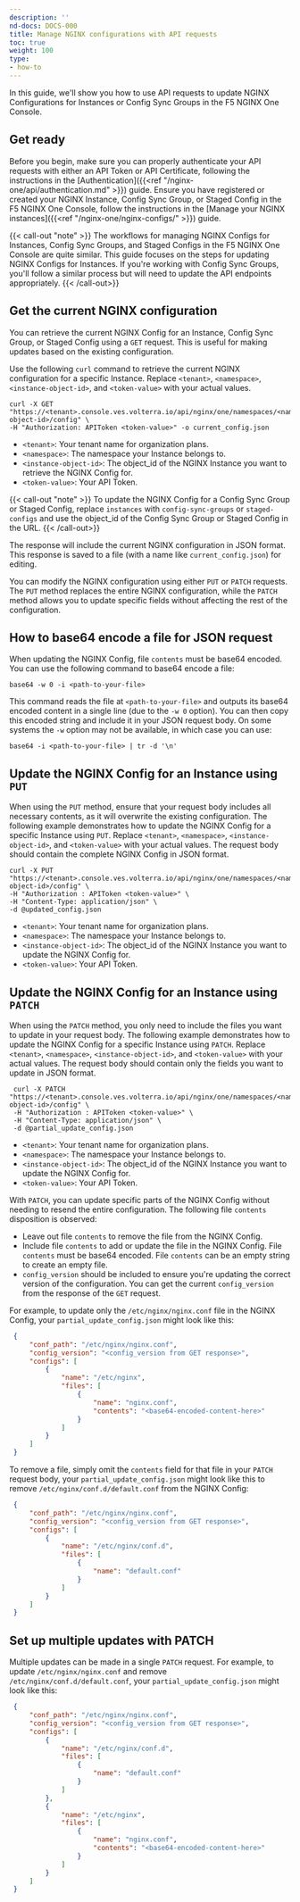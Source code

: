 ```yaml
---
description: ''
nd-docs: DOCS-000
title: Manage NGINX configurations with API requests
toc: true
weight: 100
type:
- how-to
---
```


In this guide, we'll show you how to use API requests to update NGINX Configurations for Instances or Config Sync Groups in the F5 NGINX One Console.

## Get ready

Before you begin, make sure you can properly authenticate your API requests with either an API Token or API Certificate, following the instructions in the [Authentication]({{<ref "/nginx-one/api/authentication.md" >}}) guide. Ensure you have registered or created your NGINX Instance, Config Sync Group, or Staged Config in the F5 NGINX One Console, follow the instructions in the [Manage your NGINX instances]({{<ref "/nginx-one/nginx-configs/" >}}) guide.

{{< call-out "note" >}}
The workflows for managing NGINX Configs for Instances, Config Sync Groups, and Staged Configs in the F5 NGINX One Console are quite similar. This guide focuses on the steps for updating NGINX Configs for Instances. If you're working with Config Sync Groups, you'll follow a similar process but will need to update the API endpoints appropriately.
{{< /call-out>}}

## Get the current NGINX configuration

You can retrieve the current NGINX Config for an Instance, Config Sync Group, or Staged Config using a `GET` request. This is useful for making updates based on the existing configuration.

Use the following `curl` command to retrieve the current NGINX configuration for a specific Instance. Replace `<tenant>`, `<namespace>`, `<instance-object-id>`, and `<token-value>` with your actual values.
   ```shell
   curl -X GET "https://<tenant>.console.ves.volterra.io/api/nginx/one/namespaces/<namespace>/instances/<instance-object-id>/config" \
   -H "Authorization: APIToken <token-value>" -o current_config.json
   ```

   - `<tenant>`: Your tenant name for organization plans.
   - `<namespace>`: The namespace your Instance belongs to.
   - `<instance-object-id>`: The object_id of the NGINX Instance you want to retrieve the NGINX Config for.
   - `<token-value>`: Your API Token.

{{< call-out "note" >}}
To update the NGINX Config for a Config Sync Group or Staged Config, replace `instances` with `config-sync-groups` or `staged-configs` and use the object_id of the Config Sync Group or Staged Config in the URL.
{{< /call-out>}}

 The response will include the current NGINX configuration in JSON format. This response is saved to a file (with a name like `current_config.json`) for editing.

You can modify the NGINX configuration using either `PUT` or `PATCH` requests. The `PUT` method replaces the entire NGINX configuration, while the `PATCH` method allows you to update specific fields without affecting the rest of the configuration.

## How to base64 encode a file for JSON request

When updating the NGINX Config, file `contents` must be base64 encoded. You can use the following command to base64 encode a file:

```shell
base64 -w 0 -i <path-to-your-file>
```
This command reads the file at `<path-to-your-file>` and outputs its base64 encoded content in a single line (due to the `-w 0` option). You can then copy this encoded string and include it in your JSON request body. On some systems the `-w` option may not be available, in which case you can use:
```shell
base64 -i <path-to-your-file> | tr -d '\n'
``` 

## Update the NGINX Config for an Instance using `PUT`

When using the `PUT` method, ensure that your request body includes all necessary contents, as it will overwrite the existing configuration.
The following example demonstrates how to update the NGINX Config for a specific Instance using `PUT`. Replace `<tenant>`, `<namespace>`, `<instance-object-id>`, and `<token-value>` with your actual values. The request body should contain the complete NGINX Config in JSON format.
   ```shell
   curl -X PUT "https://<tenant>.console.ves.volterra.io/api/nginx/one/namespaces/<namespace>/instances/<instance-object-id>/config" \
   -H "Authorization : APIToken <token-value>" \
   -H "Content-Type: application/json" \
   -d @updated_config.json
   ```
   - `<tenant>`: Your tenant name for organization plans.
   - `<namespace>`: The namespace your Instance belongs to.
   - `<instance-object-id>`: The object_id of the NGINX Instance you want to update the NGINX Config for.
   - `<token-value>`: Your API Token.

## Update the NGINX Config for an Instance using `PATCH`

When using the `PATCH` method, you only need to include the files you want to update in your request body.
The following example demonstrates how to update the NGINX Config for a specific Instance using `PATCH`. Replace `<tenant>`, `<namespace>`, `<instance-object-id>`, and `<token-value>` with your actual values. The request body should contain only the fields you want to update in JSON format.
   ```shell
    curl -X PATCH "https://<tenant>.console.ves.volterra.io/api/nginx/one/namespaces/<namespace>/instances/<instance-object-id>/config" \
    -H "Authorization : APIToken <token-value>" \
    -H "Content-Type: application/json" \
    -d @partial_update_config.json
   ```
   - `<tenant>`: Your tenant name for organization plans.
   - `<namespace>`: The namespace your Instance belongs to.
   - `<instance-object-id>`: The object_id of the NGINX Instance you want to update the NGINX Config for.
   - `<token-value>`: Your API Token.

With `PATCH`, you can update specific parts of the NGINX Config without needing to resend the entire configuration. The following file `contents` disposition is observed:
   - Leave out file `contents` to remove the file from the NGINX Config.
   - Include file `contents` to add or update the file in the NGINX Config. File `contents` must be base64 encoded. File `contents` can be an empty string to create an empty file.
   - `config_version` should be included to ensure you're updating the correct version of the configuration. You can get the current `config_version` from the response of the `GET` request.

For example, to update only the `/etc/nginx/nginx.conf` file in the NGINX Config, your `partial_update_config.json` might look like this:
   ```json
    {
        "conf_path": "/etc/nginx/nginx.conf",
        "config_version": "<config_version from GET response>",
        "configs": [
            {
                "name": "/etc/nginx",
                "files": [
                    {
                        "name": "nginx.conf",
                        "contents": "<base64-encoded-content-here>"
                    }
                ]
            }
        ]
    }
   ```
To remove a file, simply omit the `contents` field for that file in your `PATCH` request body, your `partial_update_config.json` might look like this to remove `/etc/nginx/conf.d/default.conf` from the NGINX Config:
   ```json
    {
        "conf_path": "/etc/nginx/nginx.conf",
        "config_version": "<config_version from GET response>",
        "configs": [
            {
                "name": "/etc/nginx/conf.d",
                "files": [
                    {
                        "name": "default.conf"
                    }
                ]
            }
        ]
    }
   ```
## Set up multiple updates with PATCH

Multiple updates can be made in a single `PATCH` request. For example, to update `/etc/nginx/nginx.conf` and remove `/etc/nginx/conf.d/default.conf`, your `partial_update_config.json` might look like this:
   ```json
    {
        "conf_path": "/etc/nginx/nginx.conf",
        "config_version": "<config_version from GET response>",
        "configs": [
            {
                "name": "/etc/nginx/conf.d",
                "files": [
                    {
                        "name": "default.conf"
                    }
                ]
            },
            {
                "name": "/etc/nginx",
                "files": [
                    {
                        "name": "nginx.conf",
                        "contents": "<base64-encoded-content-here>"
                    }
                ]
            }
        ]
    }
   ```